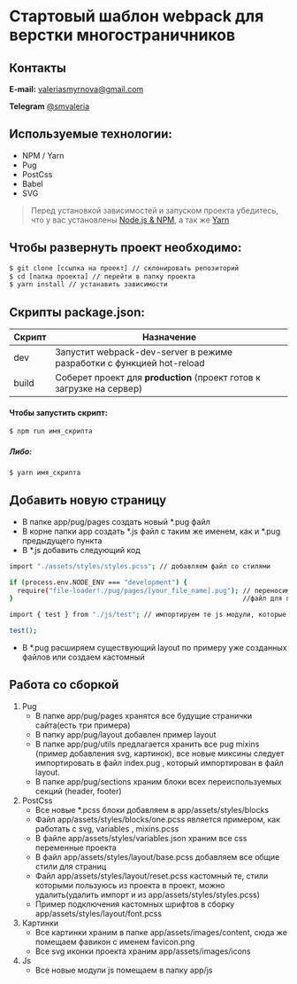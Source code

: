 # Стартовый шаблон webpack для верстки многостраничников

## Контакты

**E-mail:** [valeriasmyrnova@gmail.com](mailto:valeriasmyrnova@gmail.com)

**Telegram** [@smvaleria](https://t.me/smvaleria)

## Используемые технологии:

- NPM / Yarn
- Pug
- PostCss
- Babel
- SVG

> Перед установкой зависимостей и запуском проекта убедитесь, что у вас установлены 
>[Node.js & NPM](https://nodejs.org/en/download/current/), а так же [Yarn](https://yarnpkg.com/ru/docs/install)

## Чтобы развернуть проект необходимо:

```sh
$ git clone [ссылка на проект] // склонировать репозиторий
$ cd [папка проекта] // перейти в папку проекта
$ yarn install // устанавить зависимости
```

## Скрипты package.json:

| Скрипт | Назначение |
| ------ | ------ |
| dev | Запустит webpack-dev-server в режиме разработки c функцией hot-reload |
| build | Соберет проект для **production** (проект готов к загрузке на сервер) |


#### Чтобы запустить скрипт:
```sh
$ npm run имя_скрипта
```

##### Либо:
```sh
$ yarn имя_скрипта
```

## Добавить новую страницу

- В папке app/pug/pages создать новый *.pug файл
- В корне папки app создать *.js файл с таким же именем, как и *.pug предыдущего пункта
- В *.js добавить следующий код
```sh
import "./assets/styles/styles.pcss"; // добавляем файл со стилями

if (process.env.NODE_ENV === "development") {
  require("file-loader!./pug/pages/[your_file_name].pug"); // переносим pug                                                         
}                                                          //файл для поддержки ф-ции hot reload

import { test } from "./js/test"; // импортируем те js модули, которые нужны в данной сборке

test();
```
- В *.pug расширяем существующий layout по примеру уже созданных файлов или создаем кастомный

## Работа со сборкой

1. Pug
    - В папке app/pug/pages хранятся все будущие странички сайта(есть три примера)
    - В папку app/pug/layout добавлен пример layout
    - В папке app/pug/utils предлагается хранить все pug mixins (пример добавления svg,
        картинок), все новые миксины следует импортировать в файл index.pug
        , который импортирован в файл layout.
    - В папке app/pug/sections храним блоки всех переиспользуемых секций (header, footer)
2. PostCss
    - Все новые *.pcss блоки добавляем в app/assets/styles/blocks
    - Файл app/assets/styles/blocks/one.pcss является примером, как работать с svg, variables
    , mixins.pcss
    - В файле app/assets/styles/variables.json храним все css переменные проекта
    - В файл app/assets/styles/layout/base.pcss добавляем все общие стили для страниц
    - Файл app/assets/styles/layout/reset.pcss
     кастомный те, стили которыми пользуюсь из проекта в проект, можно удалить(удалить импорт и из app/assets/styles/styles.pcss)
    - Пример подключения кастомных шрифтов в сборку app/assets/styles/layout/font.pcss
3. Картинки
    - Все картинки храним в папке app/assets/images/content, сюда же помещаем фавикон с именем favicon.png
    - Все svg иконки проекта храним app/assets/images/icons
4. Js
    - Все новые модули js помещаем в папку app/js
